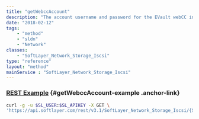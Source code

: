 ```yaml
---
title: "getWebccAccount"
description: "The account username and password for the EVault webCC interface."
date: "2018-02-12"
tags:
    - "method"
    - "sldn"
    - "Network"
classes:
    - "SoftLayer_Network_Storage_Iscsi"
type: "reference"
layout: "method"
mainService : "SoftLayer_Network_Storage_Iscsi"
---
```


### [REST Example](#getWebccAccount-example) <a href="/article/rest/"><i class="fas fa-question"></i></a> {#getWebccAccount-example .anchor-link} 
```bash
curl -g -u $SL_USER:$SL_APIKEY -X GET \
'https://api.softlayer.com/rest/v3.1/SoftLayer_Network_Storage_Iscsi/{SoftLayer_Network_Storage_IscsiID}/getWebccAccount'
```
